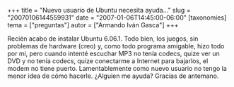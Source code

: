 +++
title = "Nuevo usuario de Ubuntu necesita ayuda..."
slug = "20070106144559931"
date = "2007-01-06T14:45:00-06:00"
[taxonomies]
tema = ["preguntas"]
autor = ["Armando Iván Gasca"]
+++

Recién acabo de instalar Ubuntu 6.06.1. Todo bien, los juegos, sin
problemas de hardware (creo) y, como todo programa amigable, hizo todo
por mi, pero cuando intenté escuchar MP3 no tenía codecs, quize ver un
DVD y no tenía codecs, quize conectarme a Internet para bajarlos, el
modem no tiene puerto. Lamentablemente como nuevo usuario no tengo la
menor idea de cómo hacerle. ¿Alguien me ayuda? Gracias de antemano.

